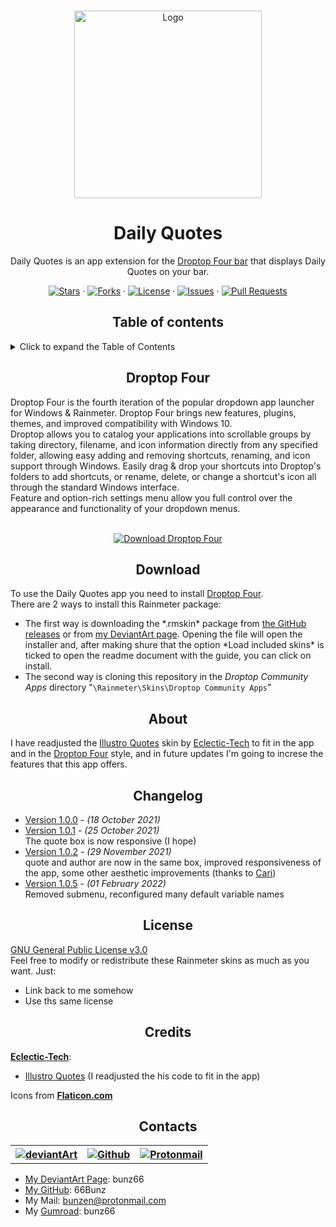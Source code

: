 <link rel="stylesheet" href="https://cdnjs.cloudflare.com/ajax/libs/font-awesome/4.7.0/css/font-awesome.min.css">


<!-- PROJECT LOGO -->
<br />
<p align="center">
    <a href="https://github.com/66Bunz/DroptopFour-DailyQuotes">
        <img src="https://user-images.githubusercontent.com/66331265/137754719-b119e5da-d118-45a3-b777-29889a4a71a2.png"
            alt="Logo" width="300" height="300">
    </a>
</p>


<!-- TITLE -->
<h1 align="center">Daily Quotes</h1>


<!-- INTRO -->
<p align="center">
    Daily Quotes is an app extension for the <a href="https://www.deviantart.com/cariboudjan/art/droptop-four-762812007">Droptop Four bar</a> that displays Daily Quotes on your bar.
</p>


<!-- BUTTONS -->
<p align="center">
    <a href="https://github.com/66Bunz/DroptopFour-DailyQuotes/stargazers"><img
            src="https://img.shields.io/github/stars/66Bunz/DroptopFour-DailyQuotes.svg" alt="Stars"></a>
    ·
    <a href="https://github.com/66Bunz/DroptopFour-DailyQuotes/network"><img
            src="https://img.shields.io/github/forks/66Bunz/DroptopFour-DailyQuotes.svg" alt="Forks"></a>
    ·
    <a href="https://github.com/66Bunz/DroptopFour-DailyQuotes/blob/master/LICENSE"><img
            src="https://img.shields.io/github/license/66Bunz/DroptopFour-DailyQuotes.svg" alt="License"></a>
    ·
    <a href="https://GitHub.com/66Bunz/DroptopFour-DailyQuotes/issues/"><img
            src="https://img.shields.io/github/issues/66Bunz/DroptopFour-DailyQuotes.svg" alt="Issues"></a>
    ·
    <a href="https://GitHub.com/66Bunz/DroptopFour-DailyQuotes/pull/"><img
            src="https://img.shields.io/github/issues-pr/66Bunz/DroptopFour-DailyQuotes.svg" alt="Pull Requests"></a>
</p>


<p><h2 align="center">Table of contents</h2></p>


<details>
<summary>Click to expand the Table of Contents</summary>
<ul>
    <li><a href="#droptop-four">Droptop Four</a></li>
    <li><a href="#download">Download</a></li>
    <li><a href="#about">About</a></li>
    <li><a href="#changelog">Changelog</a></li>
    <li><a href="#license">License</a></li>
    <li><a href="#credits">Credits</a></li>
    <li><a href="#contacts">Contacts</a></li>
</details>

  
<p><h2 align="center">Droptop Four</h2></p>

Droptop Four is the fourth iteration of the popular dropdown app launcher for Windows & Rainmeter. Droptop Four brings new features, plugins, themes, and improved compatibility with Windows 10.<br>
Droptop allows you to catalog your applications into scrollable groups by taking directory, filename, and icon information directly from any specified folder, allowing easy adding and removing shortcuts, renaming, and icon support through Windows. Easily drag & drop your shortcuts into Droptop's folders to add shortcuts, or rename, delete, or change a shortcut's icon all through the standard Windows interface.<br>
Feature and option-rich settings menu allow you full control over the appearance and functionality of your dropdown menus.<br><br>
  
<p align="center">
    <a href="https://www.deviantart.com/cariboudjan/art/droptop-four-762812007"><img
            src="https://img.shields.io/static/v1?label=Download&message=Droptop+Four&color=50AE5C&style=for-the-badge" alt="Download Droptop Four"></a>
</p>  


<p><h2 align="center">Download</h2></p>

To use the Daily Quotes app you need to install <a href="https://www.deviantart.com/cariboudjan/art/droptop-four-762812007">Droptop Four</a>.<br>There are 2 ways to install this Rainmeter package:
<ul>
    <li>The first way is downloading the *.rmskin* package from <a href="https://github.com/66Bunz/DroptopFour-DailyQuotes/releases" target="_blank">the GitHub releases</a> or from <a href="https://www.deviantart.com/bunz66/art/DailyQuotes-895247999" target="_blank">my DeviantArt page</a>. Opening the file will open the installer and, after making shure that the option *Load included skins* is ticked to open the readme document with the guide, you can click on install.</li>
  <li>The second way is cloning this repository in the <em>Droptop Community Apps</em> directory "<code>\Rainmeter\Skins\Droptop Community Apps</code>"</li>
</ul>


<p><h2 align="center">About</h2></p>

I have readjusted the <a href="https://www.deviantart.com/eclectic-tech/art/Illustro-Quotes-Patch-1-1-2015-11-11-564733769">Illustro Quotes</a> skin by <a href="https://www.deviantart.com/eclectic-tech">Eclectic-Tech</a> to fit in the app and in the <a href="https://www.deviantart.com/cariboudjan/art/droptop-four-762812007">Droptop Four</a> style, and in future updates I'm going to increse the features that this app offers.


<p><h2 align="center">Changelog</h2></p>

- [Version 1.0.0](https://github.com/66Bunz/DroptopFour-DailyQuotes/releases/tag/v1.0.0) - *(18 October 2021)*  
- [Version 1.0.1](https://github.com/66Bunz/DroptopFour-DailyQuotes/releases/tag/v1.0.1) - *(25 October 2021)*  
  The quote box is now responsive (I hope)
- [Version 1.0.2](https://github.com/66Bunz/DroptopFour-DailyQuotes/releases/tag/v1.0.2) - *(29 November 2021)*  
  quote and author are now in the same box, improved responsiveness of the app, some other aesthetic improvements (thanks to <a href="https://blacksquare88.wixsite.com/droptop4">Cari</a>)
- [Version 1.0.5](https://github.com/66Bunz/DroptopFour-DailyQuotes/releases/tag/v1.0.5) - *(01 February 2022)*  
  Removed submenu, reconfigured many default variable names


<p><h2 align="center">License</h2></p>

<a href="https://www.gnu.org/licenses/gpl-3.0.html">GNU General Public License v3.0</a><br>
Feel free to modify or redistribute these Rainmeter skins as much as you want. Just:
- Link back to me somehow
- Use ths same license


<p><h2 align="center">Credits</h2></p>

<a href="https://www.deviantart.com/eclectic-tech"><b>Eclectic-Tech</b></a>:
- <a href="https://www.deviantart.com/eclectic-tech/art/Illustro-Quotes-Patch-1-1-2015-11-11-564733769">Illustro Quotes</a> (I readjusted the his code to fit in the app)

Icons from <a href="https://www.flaticon.com/"><b>Flaticon.com</b></a>


<p><h2 align="center">Contacts</h2></p>

<table>
  <tr>
    <th><a href="https://www.deviantart.com/bunz66"><img src="https://img.shields.io/badge/DeviantArt-05CC47?style=for-the-badge&logo=deviantart&logoColor=white" alt="deviantArt"></a></th>
    <th><a href="https://github.com/66Bunz"><img src="https://img.shields.io/badge/GitHub-100000?style=for-the-badge&logo=github&logoColor=white" alt="Github"></a></th>
    <th><a href="mailto:bunzen@protonmail.com"><img src="https://img.shields.io/badge/ProtonMail-8B89CC?style=for-the-badge&logo=protonmail&logoColor=white" alt="Protonmail"></a></th>
  </tr>
</table>


- [My DeviantArt Page](https://www.deviantart.com/bunz66): bunz66
- [My GitHub](https://github.com/66Bunz): 66Bunz
- My Mail: [bunzen@protonmail.com](mailto:bunzen@protonmail.com)
- My [Gumroad](https://app.gumroad.com/bunz66): bunz66
